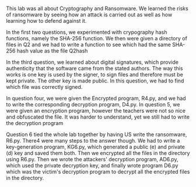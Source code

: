This lab was all about Cryptography and Ransomware. We learned the risks of ransomware by seeing how an attack is carried out as well as how learning how to defend against it. 

In the first two questions, we experimented with crypography hash functions, namely the SHA-256 function. We then were given a directory of files in Q2 and we had to write a function to see which had the same SHA-256 hash value as the file Q2hash

In the third question, we learned about digital signatures, which provide authenticity that the software came from the stated authors. The way this works is one key is used by the signer, to sign files and therefore must be kept private. The other
key is made public. In this question, we had to find which file was correctly signed.

In question four, we were given the Encrypted program, R4.py, and we had to write the corresponding decryption program, D4.py. In question 5, we were given an encryption program, however the teachers were not so nice and obfuscated the file. It was harder to understand, yet we still 
had to write the decryption program

Question 6 tied the whole lab together by having US write the ransomware, R6.py. There4 were many steps to the answer though. We had to write a key-generation program, KG6.py, which generated a public (e) and private (d) key and saved them both. Then we encrypted all the files 
in the directory using R6.py. Then we wrote the attackers' decryption program, AD6.py, which used the private decryption key, and finally wrote program D6.py which was the victim's decryption program to decrypt all the encrypted files in the directory. 
